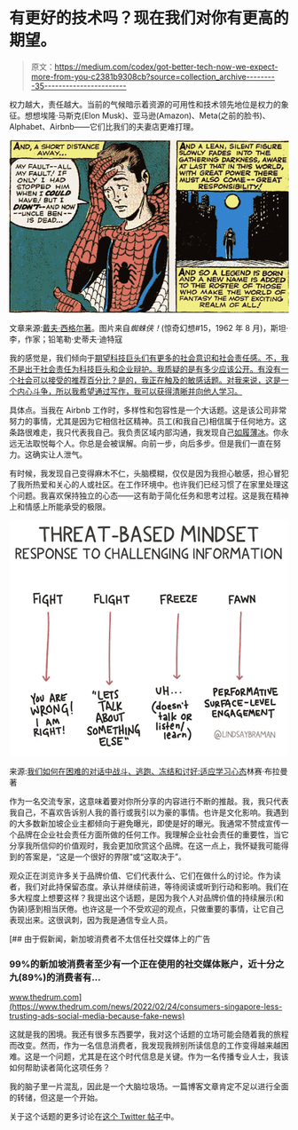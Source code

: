 # 有更好的技术吗？现在我们对你有更高的期望。

> 原文：<https://medium.com/codex/got-better-tech-now-we-expect-more-from-you-c2381b9308cb?source=collection_archive---------35----------------------->

权力越大，责任越大。当前的气候暗示着资源的可用性和技术领先地位是权力的象征。想想埃隆·马斯克(Elon Musk)、亚马逊(Amazon)、Meta(之前的脸书)、Alphabet、Airbnb——它们比我们的夫妻店更难打理。

![](img/55c2d3178a67a966765ab827f5e3461a.png)

文章来源:[戴夫·西格尔著](https://www.jtsa.edu/torah/with-great-power-comes-great-responsibility/)。图片来自*蜘蛛侠！*(惊奇幻想#15，1962 年 8 月)，斯坦·李，作家；铅笔勒·史蒂夫·迪特寇

我的感觉是，我们倾向于[期望科技巨头们有更多的社会意识和社会责任感。不，我不是出于社会责任为科技巨头和企业辩护。我质疑的是有多少应该公开。有没有一个社会可以接受的推荐百分比？是的，我正在触及的敏感话题。对我来说，这是一个内心斗争，所以我希望通过写作，我可以获得清晰并向他人学习。](https://www.forbes.com/sites/markminevich/2021/01/27/what-is-the-social-responsibility-of-big-tech-an-american-lesson-from-2020/?sh=5ba4e96a2848)

具体点。当我在 Airbnb 工作时，多样性和包容性是一个大话题。这是该公司非常努力的事情，尤其是因为它相信社区精神。员工(和我自己)相信属于任何地方。这条路很难走，我只代表我自己。我负责区域内部沟通，我发现自己[如履薄冰](https://www.collinsdictionary.com/dictionary/english/walk-on-eggshells)。你永远无法取悦每个人。你总是会被误解。向前一步，向后多步。但是我们一直在努力。这确实让人泄气。

有时候，我发现自己变得麻木不仁，头脑模糊，仅仅是因为我担心敏感，担心冒犯了我所热爱和关心的人或社区。在工作环境中。也许我们已经习惯了在家里处理这个问题。我喜欢保持独立的心态——这有助于简化任务和思考过程。这是我在精神上和情感上所能承受的极限。

![](img/470b329de92377442d0fc35684df1f31.png)

来源:[我们如何在困难的对话中战斗、逃跑、冻结和讨好:适应学习心态](https://lindsaybraman.com/fight-flight-from-conflict/)林赛·布拉曼著

作为一名交流专家，这意味着要对你所分享的内容进行不断的推敲。我，我只代表我自己，不喜欢告诉别人我的善行或我引以为豪的事情。也许是文化影响。我遇到的大多数新加坡企业主都倾向于避免曝光，即使是好的曝光。我通常不赞成宣传一个品牌在企业社会责任方面所做的任何工作。我理解企业社会责任的重要性，当它分享我所信仰的价值观时，我会更加欣赏这个品牌。在这一点上，我怀疑我可能得到的答案是，“这是一个很好的界限”或“这取决于”。

观众正在浏览许多关于品牌价值、它们代表什么、它们在做什么的讨论。作为读者，我们对此持保留态度。承认并继续前进，等待阅读或听到行动和影响。我们在多大程度上想要这样？我提出这个话题，是因为我个人对品牌价值的持续展示(和伪装)感到相当厌倦。也许这是一个不受欢迎的观点，只做重要的事情，让它自己表现出来。这很讽刺，因为我是通信专业人员。

[](https://www.thedrum.com/news/2022/02/24/consumers-singapore-less-trusting-ads-social-media-because-fake-news) [## 由于假新闻，新加坡消费者不太信任社交媒体上的广告

### 99%的新加坡消费者至少有一个正在使用的社交媒体账户，近十分之九(89%)的消费者有…

www.thedrum.com](https://www.thedrum.com/news/2022/02/24/consumers-singapore-less-trusting-ads-social-media-because-fake-news) 

这就是我的困境。我还有很多东西要学，我对这个话题的立场可能会随着我的旅程而改变。然而，作为一名信息消费者，我发现我辨别所读信息的工作变得越来越困难。这是一个问题，尤其是在这个时代信息是关键。作为一名传播专业人士，我该如何帮助读者简化这项任务？

我的脑子里一片混乱，因此是一个大脑垃圾场。一篇博客文章肯定不足以进行全面的转储，但这是一个开始。

关于这个话题的更多讨论在[这个 Twitter 帖子](https://twitter.com/gerryforcomms/status/1511188784389394432)中。